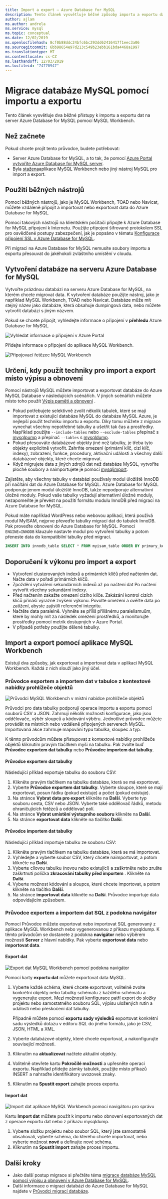 ```yaml
---
title: Import a export – Azure Database for MySQL
description: Tento článek vysvětluje běžné způsoby importu a exportu databází v Azure Database for MySQL pomocí nástrojů, jako je MySQL Workbench.
author: ajlam
ms.author: andrela
ms.service: mysql
ms.topic: conceptual
ms.date: 12/02/2019
ms.openlocfilehash: 8cf0b88ddc24bfc6bc293dd62416417f1eec3a06
ms.sourcegitcommit: 6bb98654e97d213c549b23ebb161bda4468a1997
ms.translationtype: MT
ms.contentlocale: cs-CZ
ms.lasthandoff: 12/03/2019
ms.locfileid: "74770947"
---
```

# <a name="migrate-your-mysql-database-by-using-import-and-export"></a>Migrace databáze MySQL pomocí importu a exportu
Tento článek vysvětluje dva běžné přístupy k importu a exportu dat na server Azure Database for MySQL pomocí MySQL Workbench. 

## <a name="before-you-begin"></a>Než začnete
Pokud chcete projít tento průvodce, budete potřebovat:
- Server Azure Database for MySQL, a to tak, že pomocí [Azure Portal vytvoříte Azure Database for MySQL server](quickstart-create-mysql-server-database-using-azure-portal.md).
- Byla [stažena](https://dev.mysql.com/downloads/workbench/)aplikace MySQL Workbench nebo jiný nástroj MySQL pro import a export.

## <a name="use-common-tools"></a>Použití běžných nástrojů
Pomocí běžných nástrojů, jako je MySQL Workbench, TOAD nebo Navicat, můžete vzdáleně připojit a importovat nebo exportovat data do Azure Database for MySQL. 

Pomocí takových nástrojů na klientském počítači připojte k Azure Database for MySQL připojení k Internetu. Použijte připojení šifrované protokolem SSL pro osvědčené postupy zabezpečení, jak je popsáno v tématu [Konfigurace připojení SSL v Azure Database for MySQL](concepts-ssl-connection-security.md).

Při migraci na Azure Database for MySQL nemusíte soubory importu a exportu přesouvat do jakéhokoli zvláštního umístění v cloudu. 

## <a name="create-a-database-on-the-azure-database-for-mysql-server"></a>Vytvoření databáze na serveru Azure Database for MySQL
Vytvořte prázdnou databázi na serveru Azure Database for MySQL, na kterém chcete migrovat data. K vytvoření databáze použijte nástroj, jako je například MySQL Workbench, TOAD nebo Navicat. Databáze může mít stejný název jako databáze, která obsahuje dumpingová data, nebo můžete vytvořit databázi s jiným názvem.

Pokud se chcete připojit, vyhledejte informace o připojení v **přehledu** Azure Database for MySQL.

![Vyhledat informace o připojení v Azure Portal](./media/concepts-migrate-import-export/1_server-overview-name-login.png)

Přidejte informace o připojení do aplikace MySQL Workbench.

![Připojovací řetězec MySQL Workbench](./media/concepts-migrate-import-export/2_setup-new-connection.png)

## <a name="determine-when-to-use-import-and-export-techniques-instead-of-a-dump-and-restore"></a>Určení, kdy použít techniky pro import a export místo výpisu a obnovení
Pomocí nástrojů MySQL můžete importovat a exportovat databáze do Azure MySQL Database v následujících scénářích. V jiných scénářích můžete místo toho použít [Výpis paměti a obnovení](concepts-migrate-dump-restore.md) . 

- Pokud potřebujete selektivně zvolit několik tabulek, které se mají importovat z existující databáze MySQL do databáze MySQL Azure, je nejlepší použít techniku importu a exportu.  Díky tomu můžete z migrace vynechat všechny nepotřebné tabulky a ušetřit tak čas a prostředky. Například použijte `--include-tables` nebo `--exclude-tables` přepínač s [mysqlpump](https://dev.mysql.com/doc/refman/5.7/en/mysqlpump.html#option_mysqlpump_include-tables) a přepínač `--tables` s [mysqldump](https://dev.mysql.com/doc/refman/5.7/en/mysqldump.html#option_mysqldump_tables).
- Pokud přesouváte databázové objekty jiné než tabulky, je třeba tyto objekty explicitně vytvořit. Zahrňte omezení (primární klíč, cizí klíč, indexy), zobrazení, funkce, procedury, aktivační události a všechny další databázové objekty, které chcete migrovat.
- Když migrujete data z jiných zdrojů dat než databáze MySQL, vytvoříte ploché soubory a naimportujete je pomocí [mysqlimport](https://dev.mysql.com/doc/refman/5.7/en/mysqlimport.html).

Zajistěte, aby všechny tabulky v databázi používaly modul úložiště InnoDB při načítání dat do Azure Database for MySQL. Azure Database for MySQL podporuje jenom modul úložiště InnoDB, takže nepodporuje alternativní úložné moduly. Pokud vaše tabulky vyžadují alternativní úložné moduly, nezapomeňte je převést na použití formátu modulu InnoDB před migrací na Azure Database for MySQL. 

Pokud máte například WordPress nebo webovou aplikaci, která používá modul MyISAM, nejprve převeďte tabulky migrací dat do tabulek InnoDB. Pak proveďte obnovení do Azure Database for MySQL. Pomocí `ENGINE=INNODB` klauzule nastavte modul pro vytvoření tabulky a potom přeneste data do kompatibilní tabulky před migrací. 

   ```sql
   INSERT INTO innodb_table SELECT * FROM myisam_table ORDER BY primary_key_columns
   ```

## <a name="performance-recommendations-for-import-and-export"></a>Doporučení k výkonu pro import a export
-   Vytvoření clusterovaných indexů a primárních klíčů před načtením dat. Načte data v pořadí primárních klíčů. 
-   Zpoždění vytváření sekundárních indexů až po načtení dat Po načtení vytvořit všechny sekundární indexy. 
-   Před načtením zakažte omezení cizího klíče. Zakázání kontrol cizích klíčů přináší výrazné zvýšení výkonu. Povolte omezení a ověřte data po zatížení, abyste zajistili referenční integritu.
-   Načtěte data paralelně. Vyhněte se příliš přílišnému paralelismuům, které by mohly mít za následek omezení prostředků, a monitorujte prostředky pomocí metrik dostupných v Azure Portal. 
-   V případě potřeby použijte dělené tabulky.

## <a name="import-and-export-by-using-mysql-workbench"></a>Import a export pomocí aplikace MySQL Workbench
Existují dva způsoby, jak exportovat a importovat data v aplikaci MySQL Workbench. Každá z nich slouží jako jiný účel. 

### <a name="table-data-export-and-import-wizards-from-the-object-browsers-context-menu"></a>Průvodce exportem a importem dat v tabulce z kontextové nabídky prohlížeče objektů
![Průvodci MySQL Workbench v místní nabídce prohlížeče objektů](./media/concepts-migrate-import-export/p1.png)

Průvodci pro data tabulky podporují operace importu a exportu pomocí souborů CSV a JSON. Zahrnují několik možností konfigurace, jako jsou oddělovače, výběr sloupců a kódování výběru. Jednotlivé průvodce můžete provádět na místních nebo vzdáleně připojených serverech MySQL. Importovaná akce zahrnuje mapování typu tabulka, sloupec a typ. 

K těmto průvodcům můžete přistupovat z kontextové nabídky prohlížeče objektů kliknutím pravým tlačítkem myši na tabulku. Pak zvolte buď **Průvodce exportem dat tabulky** nebo **Průvodce importem dat tabulky**. 

#### <a name="table-data-export-wizard"></a>Průvodce exportem dat tabulky
Následující příklad exportuje tabulku do souboru CSV: 
1. Klikněte pravým tlačítkem na tabulku databáze, která se má exportovat. 
2. Vyberte **Průvodce exportem dat tabulky**. Vyberte sloupce, které se mají exportovat, posun řádku (pokud existuje) a počet (pokud existuje). 
3. Na stránce **Vybrat data pro export** klikněte na **Další**. Vyberte typ souboru cesta, CSV nebo JSON. Vyberte také oddělovač řádků, metodu ohraničujících řetězců a oddělovač polí. 
4. Na stránce **Vybrat umístění výstupního souboru** klikněte na **Další**. 
5. Na stránce **exportovat data** klikněte na tlačítko **Další**.

#### <a name="table-data-import-wizard"></a>Průvodce importem dat tabulky
Následující příklad importuje tabulku ze souboru CSV:
1. Klikněte pravým tlačítkem na tabulku databáze, která se má importovat. 
2. Vyhledejte a vyberte soubor CSV, který chcete naimportovat, a potom klikněte na **Další**. 
3. Vyberte cílovou tabulku (novou nebo existující) a zaškrtněte nebo zrušte zaškrtnutí políčka **zkracování tabulky před importem** . Klikněte na **Další**.
4. Vyberte možnost kódování a sloupce, které chcete importovat, a potom klikněte na tlačítko **Další**. 
5. Na stránce **importovat data** klikněte na **Další**. Průvodce importuje data odpovídajícím způsobem.

### <a name="sql-data-export-and-import-wizards-from-the-navigator-pane"></a>Průvodce exportem a importem dat SQL z podokna navigátor
Pomocí Průvodce můžete exportovat nebo importovat SQL generovaný z aplikace MySQL Workbench nebo vygenerovanou z příkazu mysqldump. K těmto průvodcům se dostanete z podokna **navigátor** nebo výběrem možnosti **Server** z hlavní nabídky. Pak vyberte **exportovat data** nebo **importovat data**. 

#### <a name="data-export"></a>Export dat
![Export dat MySQL Workbench pomocí podokna navigátor](./media/concepts-migrate-import-export/p2.png)

Pomocí karty **exportu dat** můžete exportovat data MySQL. 
1. Vyberte každé schéma, které chcete exportovat, volitelně zvolte konkrétní objekty nebo tabulky schématu z každého schématu a vygenerujte export. Mezi možnosti konfigurace patří export do složky projektu nebo samostatného souboru SQL, výpisu uložených rutin a událostí nebo přeskočení dat tabulky. 
 
   Případně můžete pomocí **exportu sady výsledků** exportovat konkrétní sadu výsledků dotazu v editoru SQL do jiného formátu, jako je CSV, JSON, HTML a XML. 
3. Vyberte databázové objekty, které chcete exportovat, a nakonfigurujte související možnosti.
4. Kliknutím na **aktualizovat** načtete aktuální objekty.
5. Volitelně otevřete kartu **Pokročilé možnosti** a upřesněte operaci exportu. Například přidejte zámky tabulek, použijte místo příkazů INSERT a nahraďte identifikátory uvozovek znaky.
6. Kliknutím na **Spustit export** zahajte proces exportu.


#### <a name="data-import"></a>Import dat
![Import dat aplikace MySQL Workbench pomocí navigátoru pro správu](./media/concepts-migrate-import-export/p3.png)

Kartu **Import dat** můžete použít k importu nebo obnovení exportovaných dat z operace exportu dat nebo z příkazu mysqldump. 
1. Vyberte složku projektu nebo soubor SQL, který jste samostatně obsahovali, vyberte schéma, do kterého chcete importovat, nebo vyberte možnost **nové** a definujte nové schéma. 
2. Kliknutím na **Spustit import** zahajte proces importu.

## <a name="next-steps"></a>Další kroky
- Jako další postup migrace si přečtěte téma [migrace databáze MySQL pomocí výpisu a obnovení v Azure Database for MySQL](concepts-migrate-dump-restore.md).
- Další informace o migraci databází do Azure Database for MySQL najdete v [Průvodci migrací databáze](https://aka.ms/datamigration). 
